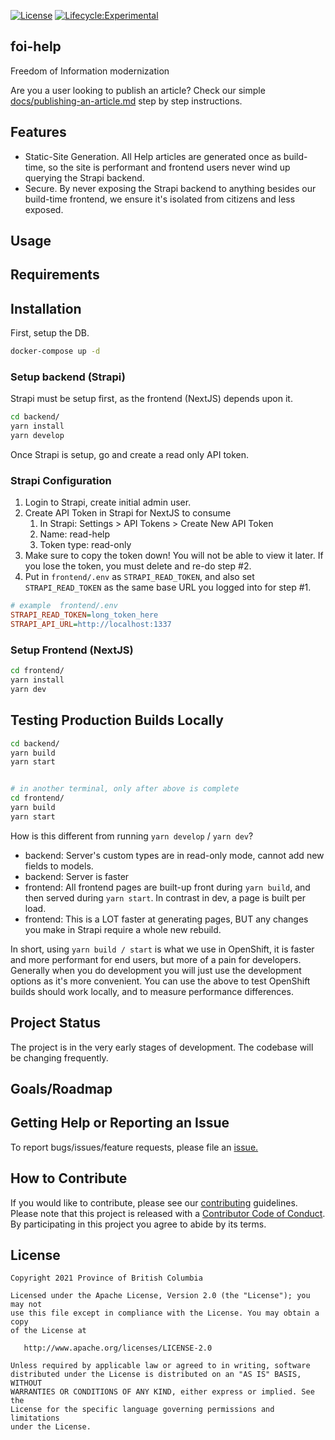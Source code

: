 [![License](https://img.shields.io/badge/License-Apache%202.0-blue.svg)](LICENSE)
[![Lifecycle:Experimental](https://img.shields.io/badge/Lifecycle-Experimental-339999)](https://github.com/bcgov/repomountie/blob/master/doc/lifecycle-badges.md)

## foi-help
Freedom of Information modernization

Are you a user looking to publish an article?  Check our simple [docs/publishing-an-article.md](docs/publishing-an-article.md) step by step instructions.

## Features

* Static-Site Generation.  All Help articles are generated once as build-time, so the site is performant and frontend users never wind up querying the Strapi backend.
* Secure.  By never exposing the Strapi backend to anything besides our build-time frontend, we ensure it's isolated from citizens and less exposed.

## Usage

## Requirements

## Installation

First, setup the DB.

```bash
docker-compose up -d
```

### Setup backend (Strapi)

Strapi must be setup first, as the frontend (NextJS) depends upon it.

```bash
cd backend/
yarn install
yarn develop
```

Once Strapi is setup, go and create a read only API token.


### Strapi Configuration

1. Login to Strapi, create initial admin user.
2. Create API Token in Strapi for NextJS to consume
   1. In Strapi: Settings > API Tokens > Create New API Token
   2. Name: read-help
   3. Token type: read-only
3. Make sure to copy the token down!  You will not be able to view it later.  If you lose the token, you must delete and re-do step #2.
5. Put in `frontend/.env` as `STRAPI_READ_TOKEN`, and also set `STRAPI_READ_TOKEN` as the same base URL you logged into for step #1.


```ini
# example  frontend/.env
STRAPI_READ_TOKEN=long_token_here
STRAPI_API_URL=http://localhost:1337
```

### Setup Frontend (NextJS)

```bash
cd frontend/
yarn install
yarn dev
```

## Testing Production Builds Locally

```bash
cd backend/
yarn build
yarn start


# in another terminal, only after above is complete
cd frontend/
yarn build
yarn start
```

How is this different from running `yarn develop` / `yarn dev`?

* backend: Server's custom types are in read-only mode, cannot add new fields to models.
* backend: Server is faster
* frontend: All frontend pages are built-up front during `yarn build`, and then served during `yarn start`.  In contrast in dev, a page is built per load.
* frontend: This is a LOT faster at generating pages, BUT any changes you make in Strapi require a whole new rebuild.

In short, using `yarn build / start` is what we use in OpenShift, it is faster and more performant for end users, but more of a pain for developers.  Generally when you do development you will just use the development options as it's more convenient.  You can use the above to test OpenShift builds should work locally, and to measure performance differences.


## Project Status
The project is in the very early stages of development. The codebase will be changing frequently.

## Goals/Roadmap

## Getting Help or Reporting an Issue
To report bugs/issues/feature requests, please file an [issue.](https://github.com/bcgov/foi-help/issues)

## How to Contribute

If you would like to contribute, please see our [contributing](CONTRIBUTING.md)
guidelines. Please note that this project is released with a
[Contributor Code of Conduct](CODE-OF-CONDUCT.md). By participating in this
project you agree to abide by its terms.

## License

    Copyright 2021 Province of British Columbia

    Licensed under the Apache License, Version 2.0 (the "License"); you may not
    use this file except in compliance with the License. You may obtain a copy
    of the License at

       http://www.apache.org/licenses/LICENSE-2.0

    Unless required by applicable law or agreed to in writing, software
    distributed under the License is distributed on an "AS IS" BASIS, WITHOUT
    WARRANTIES OR CONDITIONS OF ANY KIND, either express or implied. See the
    License for the specific language governing permissions and limitations
    under the License.
